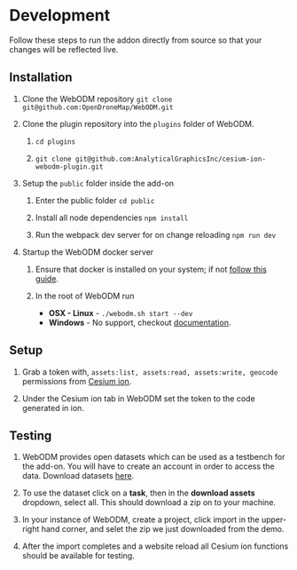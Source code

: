 # Development

Follow these steps to run the addon directly from source so that your changes will be reflected live.

## Installation

1. Clone the WebODM repository `git clone git@github.com:OpenDroneMap/WebODM.git`

1. Clone the plugin repository into the `plugins` folder of WebODM.

    1. `cd plugins`

    1. `git clone git@github.com:AnalyticalGraphicsInc/cesium-ion-webodm-plugin.git`

1. Setup the `public` folder inside the add-on

    1. Enter the public folder `cd public`

    1. Install all node dependencies `npm install`

    1. Run the webpack dev server for on change reloading `npm run dev`

1. Startup the WebODM docker server

    1. Ensure that docker is installed on your system; if not [follow this guide](https://docs.docker.com/v17.12/install/).

    1. In the root of WebODM run
        - **OSX - Linux** - `./webodm.sh start --dev`
        - **Windows** - No support, checkout [documentation](https://github.com/OpenDroneMap/WebODM#getting-started).

## Setup

1. Grab a token with, `assets:list, assets:read, assets:write, geocode` permissions from [Cesium ion](https://cesium.com/ion/tokens).

1. Under the Cesium ion tab in WebODM set the token to the code generated in ion.

## Testing

1. WebODM provides open datasets which can be used as a testbench for the add-on. You will have to create an account in order to access the data. Download datasets [here](https://demo.webodm.org/dashboard/).

1. To use the dataset click on a **task**, then in the **download assets** dropdown, select all. This should download a zip on to your machine.

1. In your instance of WebODM, create a project, click import in the upper-right hand corner, and selet the zip we just downloaded from the demo.

1. After the import completes and a website reload all Cesium ion functions should be available for testing.
